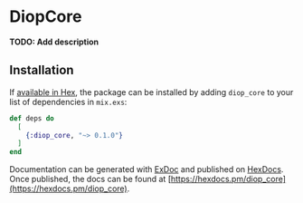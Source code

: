 # DiopCore

**TODO: Add description**

## Installation

If [available in Hex](https://hex.pm/docs/publish), the package can be installed
by adding `diop_core` to your list of dependencies in `mix.exs`:

```elixir
def deps do
  [
    {:diop_core, "~> 0.1.0"}
  ]
end
```

Documentation can be generated with [ExDoc](https://github.com/elixir-lang/ex_doc)
and published on [HexDocs](https://hexdocs.pm). Once published, the docs can
be found at [https://hexdocs.pm/diop_core](https://hexdocs.pm/diop_core).

